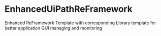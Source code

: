 # EnhancedUiPathReFramework
Enhanced ReFramework Template with corresponding Library template for better application GUI managing and monitoring
